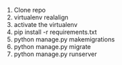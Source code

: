 1) Clone repo
2) virtualenv realalign
3) activate the virtualenv
4) pip install -r requirements.txt
5) python manage.py makemigrations
6) python manage.py migrate
7) python manage.py runserver
